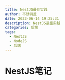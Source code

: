 ```yaml
---
title: NestJS最佳实践
author: 不锈钢盆
date: 2023-06-14 19:25:31
description: NestJS最佳实践
categories: 后端
tags:
  - NestJS
  - NodeJS
  - 后端
---
```


# NestJS笔记
